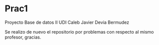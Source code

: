 # Prac1
Proyecto Base de datos II UDI
Caleb Javier Devia Bermudez

Se realizo de nuevo el repositorio por problemas con respecto al mismo profesor, gracias.
